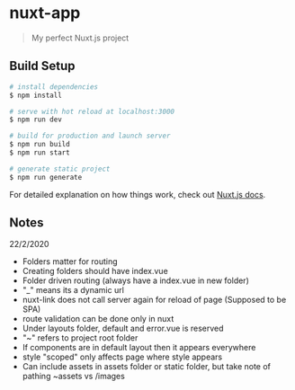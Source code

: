 # nuxt-app

> My perfect Nuxt.js project

## Build Setup

``` bash
# install dependencies
$ npm install

# serve with hot reload at localhost:3000
$ npm run dev

# build for production and launch server
$ npm run build
$ npm run start

# generate static project
$ npm run generate
```

For detailed explanation on how things work, check out [Nuxt.js docs](https://nuxtjs.org).

## Notes

22/2/2020

- Folders matter for routing
- Creating folders should have index.vue
- Folder driven routing (always have a index.vue in new folder)
- "_" means its a dynamic url
- nuxt-link does not call server again for reload of page (Supposed to be SPA)
- route validation can be done only in nuxt
- Under layouts folder, default and error.vue is reserved
- "~" refers to project root folder
- If components are in default layout then it appears everywhere
- style "scoped" only affects page where style appears
- Can include assets in assets folder or static folder, but take note of pathing ~assets vs /images

